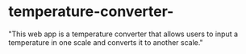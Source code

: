 # temperature-converter-
"This web app is a temperature converter that allows users to input a temperature in one scale and converts it to another scale."
